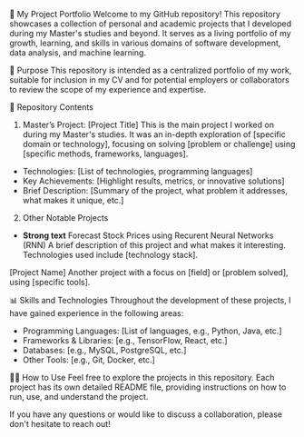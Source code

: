 🚀 My Project Portfolio
Welcome to my GitHub repository! This repository showcases a collection of personal and academic projects that I developed during my Master's studies and beyond. It serves as a living portfolio of my growth, learning, and skills in various domains of software development, data analysis, and machine learning.

🎯 Purpose
This repository is intended as a centralized portfolio of my work, suitable for inclusion in my CV and for potential employers or collaborators to review the scope of my experience and expertise.

📁 Repository Contents
1. Master’s Project: [Project Title]
This is the main project I worked on during my Master's studies. It was an in-depth exploration of [specific domain or technology], focusing on solving [problem or challenge] using [specific methods, frameworks, languages].

* Technologies: [List of technologies, programming languages]
* Key Achievements: [Highlight results, metrics, or innovative solutions]
* Brief Description: [Summary of the project, what problem it addresses, what makes it unique, etc.]

2. Other Notable Projects
   
* __Strong text__ Forecast Stock Prices using Recurent Neural Networks (RNN)
A brief description of this project and what makes it interesting. Technologies used include [technology stack].

[Project Name]
Another project with a focus on [field] or [problem solved], using [specific tools].

📊 Skills and Technologies
Throughout the development of these projects, I have gained experience in the following areas:

* Programming Languages: [List of languages, e.g., Python, Java, etc.]
* Frameworks & Libraries: [e.g., TensorFlow, React, etc.]
* Databases: [e.g., MySQL, PostgreSQL, etc.]
* Other Tools: [e.g., Git, Docker, etc.]
  
🧑‍💻 How to Use
Feel free to explore the projects in this repository. Each project has its own detailed README file, providing instructions on how to run, use, and understand the project.

If you have any questions or would like to discuss a collaboration, please don't hesitate to reach out!
